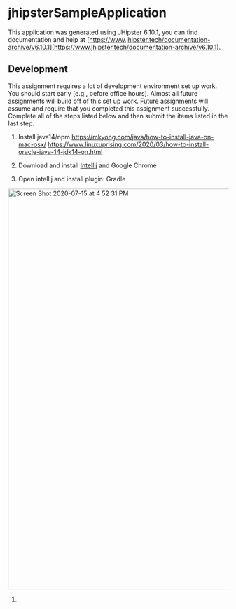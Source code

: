 # jhipsterSampleApplication

This application was generated using JHipster 6.10.1, you can find documentation and help at [https://www.jhipster.tech/documentation-archive/v6.10.1](https://www.jhipster.tech/documentation-archive/v6.10.1).

## Development

This assignment requires a lot of development environment set up work. You should start early (e.g., before office hours). Almost all future assignments will build off of this set up work. Future assignments will assume and require that you completed this assignment successfully.
Complete all of the steps listed below and then submit the items listed in the last step.

1. Install java14/npm 
https://mkyong.com/java/how-to-install-java-on-mac-osx/
https://www.linuxuprising.com/2020/03/how-to-install-oracle-java-14-jdk14-on.html

1. Download and install [Intellij](https://www.jetbrains.com/idea/) and Google Chrome

1. Open intellij and install plugin: Gradle
<img width="916" alt="Screen Shot 2020-07-15 at 4 52 31 PM" src="https://user-images.githubusercontent.com/68395173/87865652-a49a8700-c93d-11ea-840b-0015bc0e34f6.png">

1. 

